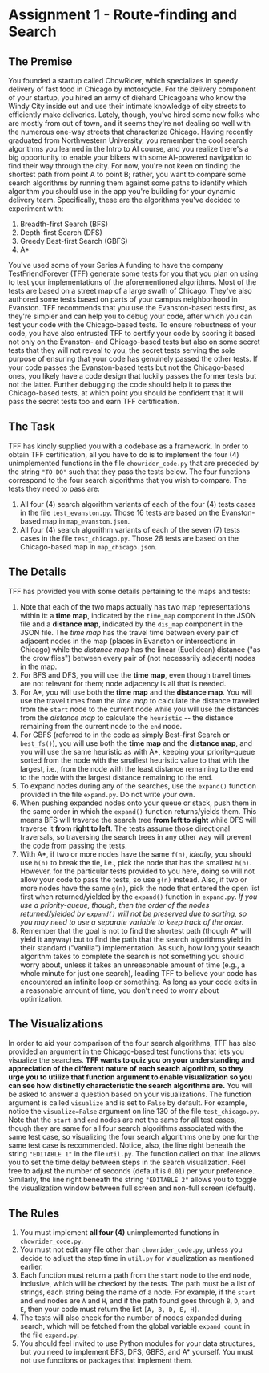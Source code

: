 # Assignment 1 - Route-finding and Search

## The Premise

You founded a startup called ChowRider, which specializes in speedy delivery of fast food in Chicago by motorcycle. For the delivery component of your startup, you hired an army of diehard Chicagoans who know the Windy City inside out and use their intimate knowledge of city streets to efficiently make deliveries. Lately, though, you've hired some new folks who are mostly from out of town, and it seems they're not dealing so well with the numerous one-way streets that characterize Chicago. Having recently graduated from Northwestern University, you remember the cool search algorithms you learned in the Intro to AI course, and you realize there's a big opportunity to enable your bikers with some AI-powered navigation to find their way through the city. For now, you're not keen on finding the shortest path from point A to point B; rather, you want to compare some search algorithms by running them against some paths to identify which algorithm you should use in the app you're building for your dynamic delivery team. Specifically, these are the algorithms you've decided to experiment with:

1. Breadth-first Search (BFS)
2. Depth-first Search (DFS)
3. Greedy Best-first Search (GBFS)
4. A*

You've used some of your Series A funding to have the company TestFriendForever (TFF) generate some tests for you that you plan on using to test your implementations of the aforementioned algorithms. Most of the tests are based on a street map of a large swath of Chicago. They've also authored some tests based on parts of your campus neighborhood in Evanston. TFF recommends that you use the Evanston-based tests first, as they're simpler and can help you to debug your code, after which you can test your code with the Chicago-based tests. To ensure robustness of your code, you have also entrusted TFF to certify your code by scoring it based not only on the Evanston- and Chicago-based tests but also on some secret tests that they will not reveal to you, the secret tests serving the sole purpose of ensuring that your code has genuinely passed the other tests. If your code passes the Evanston-based tests but not the Chicago-based ones, you likely have a code design that luckily passes the former tests but not the latter. Further debugging the code should help it to pass the Chicago-based tests, at which point you should be confident that it will pass the secret tests too and earn TFF certification.

## The Task


TFF has kindly supplied you with a codebase as a framework. In order to obtain TFF certification, all you have to do is to implement the four (4) unimplemented functions in the file `chowrider_code.py` that are preceded by the string `"TO DO"` such that they pass the tests below. The four functions correspond to the four search algorithms that you wish to compare. The tests they need to pass are:

1. All four (4) search algorithm variants of each of the four (4) tests cases in the file `test_evanston.py`. Those 16 tests are based on the Evanston-based map in `map_evanston.json`.
2. All four (4) search algorithm variants of each of the seven (7) tests cases in the file `test_chicago.py`. Those 28 tests are based on the Chicago-based map in `map_chicago.json`.

## The Details

TFF has provided you with some details pertaining to the maps and tests:

1. Note that each of the two maps actually has two map representations within it: a **time map**, indicated by the `time_map` component in the JSON file and a **distance map**, indicated by the `dis_map` component in the JSON file. The *time map* has the travel time between every pair of adjacent nodes in the map (places in Evanston or intersections in Chicago) while the *distance map* has the linear (Euclidean) distance ("as the crow flies") between every pair of (not necessarily adjacent) nodes in the map.
2. For BFS and DFS, you will use the **time map**, even though travel times are not relevant for them; node adjacency is all that is needed.
3. For A*, you will use both the **time map** and the **distance map**. You will use the travel times from the *time map* to calculate the distance traveled from the `start` node to the current node while you will use the distances from the *distance map* to calculate the `heuristic` -- the distance remaining from the current node to the `end` node.
4. For GBFS (referred to in the code as simply Best-first Search or `best_fs()`), you will use both the **time map** and the **distance map**, and you will use the same heuristic as with A*, keeping your priority-queue sorted from the node with the smallest heuristic value to that with the largest, i.e., from the node with the least distance remaining to the end to the node with the largest distance remaining to the end.
5. To expand nodes during any of the searches, use the `expand()` function provided in the file `expand.py`. Do not write your own.
6. When pushing expanded nodes onto your queue or stack, push them in the same order in which the `expand()` function returns/yields them. This means BFS will traverse the search tree **from left to right** while DFS will traverse it **from right to left**. The tests assume those directional traversals, so traversing the search trees in any other way will prevent the code from passing the tests.
7. With A*, if two or more nodes have the same `f(n)`, *ideally*, you should use `h(n)` to break the tie, i.e., pick the node that has the smallest `h(n)`. However, for the particular tests provided to you here, doing so will not allow your code to pass the tests, so use `g(n)` instead. Also, if two or more nodes have the same `g(n)`, pick the node that entered the open list first when returned/yielded by the `expand()` function in `expand.py`. *If you use a priority-queue, though, then the order of the nodes returned/yielded by `expand()` will not be preserved due to sorting, so you may need to use a separate variable to keep track of the order.*
8. Remember that the goal is not to find the shortest path (though A* will yield it anyway) but to find the path that the search algorithms yield in their standard ("vanilla") implementation. As such, how long your search algorithm takes to complete the search is not something you should worry about, unless it takes an unreasonable amount of time (e.g., a whole minute for just one search), leading TFF to believe your code has encountered an infinite loop or something. As long as your code exits in a reasonable amount of time, you don't need to worry about optimization.

## The Visualizations

In order to aid your comparison of the four search algorithms, TFF has also provided an argument in the Chicago-based test functions that lets you visualize the searches. **TFF wants to quiz you on your understanding and appreciation of the different nature of each search algorithm, so they urge you to utilize that function argument to enable visualization so you can see how distinctly characteristic the search algorithms are.** You will be asked to answer a question based on your visualizations. The function argument is called `visualize` and is set to `False` by default. For example, notice the `visualize=False` argument on line 130 of the file `test_chicago.py`. Note that the `start` and `end` nodes are not the same for all test cases, though they are same for all four search algorithms associated with the same test case, so visualizing the four search algorithms one by one for the same test case is recommended. Notice, also, the line right beneath the string `"EDITABLE 1"` in the file `util.py`. The function called on that line allows you to set the time delay between steps in the search visualization. Feel free to adjust the number of seconds (default is `0.01`) per your preference. Similarly, the line right beneath the string `"EDITABLE 2"` allows you to toggle the visualization window between full screen and non-full screen (default).

## The Rules

1. You must implement **all four (4)** unimplemented functions in `chowrider_code.py`.
2. You must not edit any file other than `chowrider_code.py`, unless you decide to adjust the step time in `util.py` for visualization as mentioned earlier.
3. Each function must return a path from the `start` node to the `end` node, inclusive, which will be checked by the tests. The path must be a list of strings, each string being the name of a node. For example, if the `start` and `end` nodes are `A` and `H`, and if the path found goes through `B`, `D`, and `E`, then your code must return the list `[A, B, D, E, H]`.
4. The tests will also check for the number of nodes expanded during search, which will be fetched from the global variable `expand_count` in the file `expand.py`.
5. You should feel invited to use Python modules for your data structures, but you need to implement BFS, DFS, GBFS, and A\* yourself. You must not use functions or packages that implement them.
